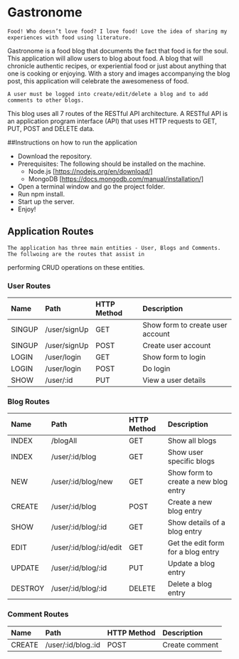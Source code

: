 # Gastronome

    Food! Who doesn’t love food? I love food! Love the idea of sharing my experiences with food using literature. 
Gastronome is a food blog that documents the fact that food is for the soul. This application will allow users to blog about food. 
A blog that will chronicle authentic recipes, or experiential food or just about anything that one is cooking or enjoying. 
With a story and images accompanying the blog post, this application will celebrate the awesomeness of food.

    A user must be logged into create/edit/delete a blog and to add comments to other blogs. 
This blog uses all 7 routes of the RESTful API architecture. 
A RESTful API is an application program interface (API) that uses HTTP requests to GET, PUT, POST and DELETE data. 

##Instructions on how to run the application
* Download the repository.
* Prerequisites:
    The following should be installed on the machine.
    * Node.js [https://nodejs.org/en/download/]
    * MongoDB [https://docs.mongodb.com/manual/installation/]
* Open a terminal window and go the project folder.
* Run npm install.
* Start up the server.
* Enjoy!

## Application Routes
    The application has three main entities - User, Blogs and Comments. The follwoing are the routes that assist in 
performing CRUD operations on these entities. 

### User Routes

| Name      |  Path             | HTTP Method   | Description                           |
|:----------|:------------------|:--------------|:--------------------------------------|
| SINGUP    | /user/signUp      | GET           | Show form to create user account      |
| SINGUP    | /user/signUp      | POST          | Create user account                   |
| LOGIN     | /user/login       | GET           | Show form to login                    |
| LOGIN     | /user/login       | POST          | Do login                              |
| SHOW      | /user/:id         | PUT           | View a user details                 |

### Blog Routes

| Name      |  Path                     | HTTP Method   | Description                           |
|:----------|:--------------------------|:--------------|:--------------------------------------|
| INDEX     | /blogAll                  | GET           | Show all blogs                        |
| INDEX     | /user/:id/blog            | GET           | Show user specific blogs              |
| NEW       | /user/:id/blog/new        | GET           | Show form to create a new blog entry  |
| CREATE    | /user/:id/blog            | POST          | Create a new blog entry               |
| SHOW      | /user/:id/blog/:id        | GET           | Show details of a blog entry          |
| EDIT      | /user/:id/blog/:id/edit   | GET           | Get the edit form for a blog entry    |
| UPDATE    | /user/:id/blog/:id        | PUT           | Update a blog entry                   |
| DESTROY   | /user/:id/blog/:id        | DELETE        | Delete a blog entry                   |

### Comment Routes

| Name      |  Path                     | HTTP Method   | Description       |
|:----------|:--------------------------|:--------------|:------------------|
| CREATE    | /user/:id/blog.:id        | POST          | Create comment    |